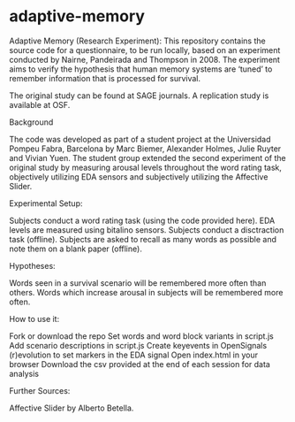# adaptive-memory

Adaptive Memory (Research Experiment):
This repository contains the source code for a questionnaire, to be run locally, based on an experiment conducted by Nairne, Pandeirada and Thompson in 2008. The experiment aims to verify the hypothesis that human memory systems are ‘tuned’ to remember information that is processed for survival.

The original study can be found at SAGE journals.
A replication study is available at OSF.

Background

The code was developed as part of a student project at the Universidad Pompeu Fabra, Barcelona by Marc Biemer, Alexander Holmes, Julie Ruyter and Vivian Yuen. The student group extended the second experiment of the original study by measuring arousal levels throughout the word rating task, objectively utilizing EDA sensors and subjectively utilizing the Affective Slider.

Experimental Setup:

Subjects conduct a word rating task (using the code provided here).
EDA levels are measured using bitalino sensors.
Subjects conduct a disctraction task (offline).
Subjects are asked to recall as many words as possible and note them on a blank paper (offline).

Hypotheses:

Words seen in a survival scenario will be remembered more often than others.
Words which increase arousal in subjects will be remembered more often.


How to use it:

Fork or download the repo
Set words and word block variants in script.js
Add scenario descriptions in script.js
Create keyevents in OpenSignals (r)evolution to set markers in the EDA signal
Open index.html in your browser
Download the csv provided at the end of each session for data analysis


Further Sources:

Affective Slider by Alberto Betella.
